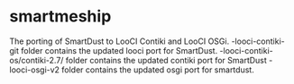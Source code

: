 # smartmeship
The porting of SmartDust to LooCI Contiki and LooCI OSGi.
-looci-contiki-git folder contains the updated looci port for SmartDust.
-looci-contiki-os/contiki-2.7/ folder contains the updated contiki port for SmartDust
-looci-osgi-v2 folder contains the updated osgi port for smartdust. 
